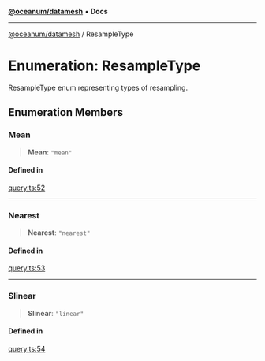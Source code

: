 [**@oceanum/datamesh**](../README.md) • **Docs**

***

[@oceanum/datamesh](../README.md) / ResampleType

# Enumeration: ResampleType

ResampleType enum representing types of resampling.

## Enumeration Members

### Mean

> **Mean**: `"mean"`

#### Defined in

[query.ts:52](https://github.com/oceanum-io/oceanum-js/blob/16e7839874a87c82d4c481b562840bf7ccac2d83/packages/datamesh/src/lib/query.ts#L52)

***

### Nearest

> **Nearest**: `"nearest"`

#### Defined in

[query.ts:53](https://github.com/oceanum-io/oceanum-js/blob/16e7839874a87c82d4c481b562840bf7ccac2d83/packages/datamesh/src/lib/query.ts#L53)

***

### Slinear

> **Slinear**: `"linear"`

#### Defined in

[query.ts:54](https://github.com/oceanum-io/oceanum-js/blob/16e7839874a87c82d4c481b562840bf7ccac2d83/packages/datamesh/src/lib/query.ts#L54)
